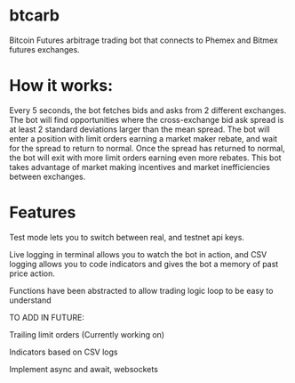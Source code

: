 # btcarb

Bitcoin Futures arbitrage trading bot that connects to Phemex and Bitmex futures exchanges.

<h1>How it works:</h1>
Every 5 seconds, the bot fetches bids and asks from 2 different exchanges. The bot will find opportunities where the cross-exchange bid ask spread is at least 2 standard deviations larger than the mean spread. The bot will enter a position with limit orders earning a market maker rebate, and wait for the spread to return to normal. Once the spread has returned to normal, the bot will exit with more limit orders earning even more rebates. This bot takes advantage of market making incentives and market inefficiencies between exchanges.
<h1>Features</h1>
Test mode lets you to switch between real, and testnet api keys.

Live logging in terminal allows you to watch the bot in action, and CSV logging allows you to code indicators and gives the bot a memory of past price action.

Functions have been abstracted to allow trading logic loop to be easy to understand


TO ADD IN FUTURE:

Trailing limit orders (Currently working on)

Indicators based on CSV logs

Implement async and await, websockets



